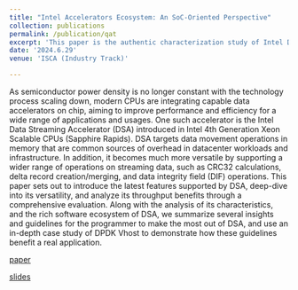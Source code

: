 ```yaml
---
title: "Intel Accelerators Ecosystem: An SoC-Oriented Perspective"
collection: publications
permalink: /publication/qat
excerpt: 'This paper is the authentic characterization study of Intel Data Streaming Accelerator (DSA) in modern Intel Xeon Scalable Processors. It provides introduction, performance analysis, optimization guide, ecosystem, and real use cases of DSA. [paper](https://ieeexplore.ieee.org/document/10609705)  [slides](https://YifanYuan3.github.io/files/isca2024industry.pptx)'
date: '2024.6.29'
venue: 'ISCA (Industry Track)'

---
```


As semiconductor power density is no longer constant with the technology process scaling down, modern CPUs are integrating capable data accelerators on chip, aiming to improve performance and efficiency for a wide range of applications and usages. One such accelerator is the Intel Data Streaming Accelerator (DSA) introduced in Intel 4th Generation Xeon Scalable CPUs (Sapphire Rapids). DSA targets data movement operations in memory that are common sources of overhead in datacenter workloads and infrastructure. In addition, it becomes much more versatile by supporting a wider range of operations on streaming data, such as CRC32 calculations, delta record creation/merging, and data integrity field (DIF) operations. This paper sets out to introduce the latest features supported by DSA, deep-dive into its versatility, and analyze its throughput benefits through a comprehensive evaluation. Along with the analysis of its characteristics, and the rich software ecosystem of DSA, we summarize several insights and guidelines for the programmer to make the most out of DSA, and use an in-depth case study of DPDK Vhost to demonstrate how these guidelines benefit a real application.

[paper](https://ieeexplore.ieee.org/document/10609705)

[slides](https://YifanYuan3.github.io/files/isca2024industry.pptx)
